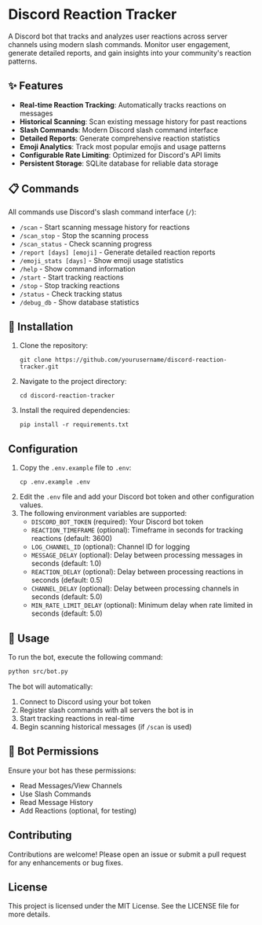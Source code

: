 # Discord Reaction Tracker

A Discord bot that tracks and analyzes user reactions across server channels using modern slash commands. Monitor user engagement, generate detailed reports, and gain insights into your community's reaction patterns.

## ✨ Features

- **Real-time Reaction Tracking**: Automatically tracks reactions on messages
- **Historical Scanning**: Scan existing message history for past reactions  
- **Slash Commands**: Modern Discord slash command interface
- **Detailed Reports**: Generate comprehensive reaction statistics
- **Emoji Analytics**: Track most popular emojis and usage patterns
- **Configurable Rate Limiting**: Optimized for Discord's API limits
- **Persistent Storage**: SQLite database for reliable data storage

## 📋 Commands

All commands use Discord's slash command interface (`/`):

- `/scan` - Start scanning message history for reactions
- `/scan_stop` - Stop the scanning process
- `/scan_status` - Check scanning progress
- `/report [days] [emoji]` - Generate detailed reaction reports
- `/emoji_stats [days]` - Show emoji usage statistics  
- `/help` - Show command information
- `/start` - Start tracking reactions
- `/stop` - Stop tracking reactions
- `/status` - Check tracking status
- `/debug_db` - Show database statistics

## 🚀 Installation

1. Clone the repository:
   ```
   git clone https://github.com/yourusername/discord-reaction-tracker.git
   ```
2. Navigate to the project directory:
   ```
   cd discord-reaction-tracker
   ```
3. Install the required dependencies:
   ```
   pip install -r requirements.txt
   ```

## Configuration

1. Copy the `.env.example` file to `.env`:
   ```
   cp .env.example .env
   ```
2. Edit the `.env` file and add your Discord bot token and other configuration values.
3. The following environment variables are supported:
   - `DISCORD_BOT_TOKEN` (required): Your Discord bot token
   - `REACTION_TIMEFRAME` (optional): Timeframe in seconds for tracking reactions (default: 3600)
   - `LOG_CHANNEL_ID` (optional): Channel ID for logging
   - `MESSAGE_DELAY` (optional): Delay between processing messages in seconds (default: 1.0)
   - `REACTION_DELAY` (optional): Delay between processing reactions in seconds (default: 0.5)
   - `CHANNEL_DELAY` (optional): Delay between processing channels in seconds (default: 5.0)
   - `MIN_RATE_LIMIT_DELAY` (optional): Minimum delay when rate limited in seconds (default: 5.0)

## 🔧 Usage

To run the bot, execute the following command:
```bash
python src/bot.py
```

The bot will automatically:
1. Connect to Discord using your bot token
2. Register slash commands with all servers the bot is in
3. Start tracking reactions in real-time
4. Begin scanning historical messages (if `/scan` is used)

## 🤖 Bot Permissions

Ensure your bot has these permissions:
- Read Messages/View Channels
- Use Slash Commands  
- Read Message History
- Add Reactions (optional, for testing)

## Contributing

Contributions are welcome! Please open an issue or submit a pull request for any enhancements or bug fixes.

## License

This project is licensed under the MIT License. See the LICENSE file for more details.